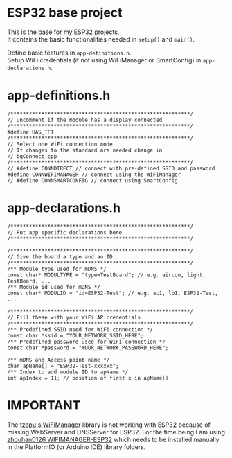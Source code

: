 # ESP32 base project
This is the base for my ESP32 projects.   
It contains the basic functionalities needed in `setup()` and `main()`.   

Define basic features in `app-definitions.h`.   
Setup WiFi credentials (if not using WiFiManager or SmartConfig) in `app-declarations.h`.   

# app-definitions.h
```
/**********************************************************/
// Uncomment if the module has a display connected
/**********************************************************/
#define HAS_TFT
/**********************************************************/
// Select one WiFi connection mode
// If changes to the standard are needed change in
// bgConnect.cpp
/**********************************************************/
// #define CONNDIRECT // connect with pre-defined SSID and password
#define CONNWIFIMANAGER // connect using the WiFiManager
// #define CONNSMARTCONFIG // connect using SmartConfig
```

# app-declarations.h
```
/**********************************************************/
// Put app specific declarations here
/**********************************************************/

/**********************************************************/
// Give the board a type and an ID
/**********************************************************/
/** Module type used for mDNS */
const char* MODULTYPE = "type=TestBoard"; // e.g. aircon, light, TestBoard, ...
/** Module id used for mDNS */
const char* MODULID = "id=ESP32-Test"; // e.g. ac1, lb1, ESP32-Test, ...

/**********************************************************/
// Fill these with your WiFi AP credentials
/**********************************************************/
/** Predefined SSID used for WiFi connection */
const char *ssid = "YOUR_NETWORK_SSID_HERE";
/** Predefined password used for WiFi connection */
const char *password = "YOUR_NETWORK_PASSWORD_HERE";

/** mDNS and Access point name */
char apName[] = "ESP32-Test-xxxxxx";
/** Index to add module ID to apName */
int apIndex = 11; // position of first x in apName[]
```

# IMPORTANT
The [tzapu's WiFiManager](https://github.com/tzapu/WiFiManager) library is not working with ESP32 because of missing WebServer and DNSServer for ESP32.
For the time being I am using [zhouhan0126 WIFIMANAGER-ESP32](https://github.com/zhouhan0126/WIFIMANAGER-ESP32) which needs to be installed manually in the PlatformIO (or Arduino IDE) library folders.
